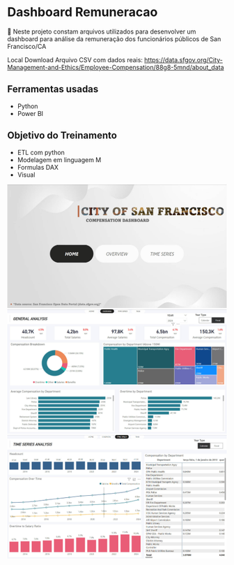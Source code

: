 # Dashboard Remuneracao

📌 Neste projeto constam arquivos utilizados para desenvolver um dashboard para análise da remuneração dos funcionários públicos de San Francisco/CA

Local Download Arquivo CSV com dados reais: https://data.sfgov.org/City-Management-and-Ethics/Employee-Compensation/88g8-5mnd/about_data

## Ferramentas usadas
- Python
- Power BI

## Objetivo do Treinamento
- ETL com python
- Modelagem em linguagem M
- Formulas DAX
- Visual

![Capa](Proj1-1.3.jpg)
![Página 1](Proj1-2.3.jpg)
![Página 2](Proj1-3.3.jpg)